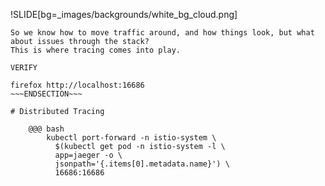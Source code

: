 !SLIDE[bg=_images/backgrounds/white_bg_cloud.png]

~~~SECTION:notes~~~
So we know how to move traffic around, and how things look, but what about issues through the stack?
This is where tracing comes into play.

VERIFY

firefox http://localhost:16686
~~~ENDSECTION~~~

# Distributed Tracing

    @@@ bash
        kubectl port-forward -n istio-system \
          $(kubectl get pod -n istio-system -l \
          app=jaeger -o \
          jsonpath='{.items[0].metadata.name}') \
          16686:16686

